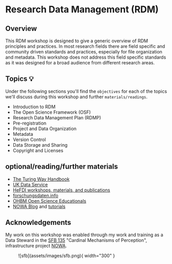 # Research Data Management (RDM)

## Overview 

This RDM workshop is designed to give a generic overview of RDM principles and practices. In most research fields there are field specific and community driven standards and practices, especially for file organization and metadata. This workshop does not address this field specific standards as it was designed for a broad audience from different research areas. 

## Topics 💡

Under the following sections you'll find the `objectives` for each of the topics we'll discuss during this workshop and further `materials/readings`.

- Introduction to RDM 
- The Open Science Framework (OSF) 
- Research Data Management Plan (RDMP) 
- Pre-registration 
- Project and Data Organization 
- Metadata 
- Version Control 
- Data Storage and Sharing 
- Copyright and Licenses

## optional/reading/further materials

- [The Turing Way Handbook](https://the-turing-way.netlify.app/reproducible-research/rdm)
- [UK Data Service](https://ukdataservice.ac.uk/learning-hub/research-data-management/)
- [HeFDI workshops, materials, and publications](https://www.uni-marburg.de/en/hefdi/about-hefdi)
- [forschungsdaten.info](https://forschungsdaten.info/themen/informieren-und-planen/)
- [OHBM Open Science Educationals](UChvSitFvqGDeA1y7MJs4CGQ)
- [NOWA Blog](https://sfbs.pages.uni-marburg.de/sfb135/nowa/nowa.site/post/) and [tutorials](https://sfbs.pages.uni-marburg.de/sfb135/nowa/nowa.site/tutorial/)

## Acknowledgements

My work on this workshop was enabled through my work and training as a Data Steward in the [SFB 135](https://www.sfb-perception.de/) "Cardinal Mechanisms of Perception", infrastructure project [NOWA](https://sfbs.pages.uni-marburg.de/sfb135/nowa/nowa.site/).

<figure markdown="span">
  ![sfb](assets/images/sfb.png){ width="300" }
</figure>
